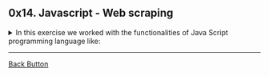 ## 0x14. Javascript - Web scraping

<details>
<summary>In this exercise we worked with the functionalities of Java Script programming language like: </summary>
<br>

- Requests.
- Json.


</details>

---

[Back Button](https://github.com/FatChicken277/holbertonschool-higher_level_programming)
